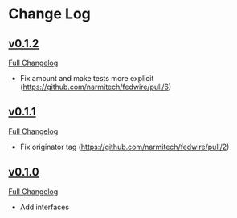 # Change Log

## [v0.1.2](https://github.com/narmitech/fedwire-python/tree/v0.1.2)
[Full Changelog](https://github.com/narmitech/fedwire-python/compare/v0.1.1...v0.1.2)

* Fix amount and make tests more explicit (https://github.com/narmitech/fedwire/pull/6)

## [v0.1.1](https://github.com/narmitech/fedwire-python/tree/v0.1.1)
[Full Changelog](https://github.com/narmitech/fedwire-python/compare/v0.1.0...v0.1.1)

* Fix originator tag (https://github.com/narmitech/fedwire/pull/2)

## [v0.1.0](https://github.com/narmitech/fedwire-python/tree/v0.1.0)
[Full Changelog](https://github.com/narmitech/fedwire-python/compare/...v0.1.0)

* Add interfaces
